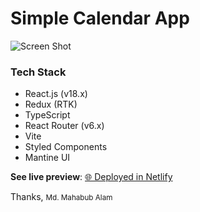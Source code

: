 # Simple Calendar App

![Screen Shot](https://github.com/user-attachments/assets/2efea286-4e21-47ef-b52b-37b4d29bd7ea)


### Tech Stack
- React.js (v18.x)
- Redux (RTK)
- TypeScript
- React Router (v6.x)
- Vite
- Styled Components
- Mantine UI

**See live preview**: [🌐 Deployed in Netlify](https://selise-react-assesment-mx7.netlify.app/)

Thanks,
<small>Md. Mahabub Alam</small>
